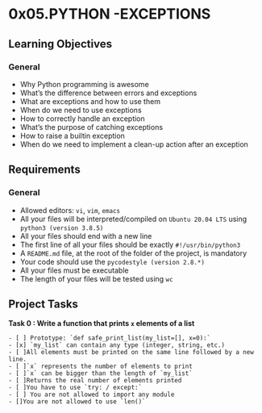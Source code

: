 # 0x05.PYTHON -EXCEPTIONS
## Learning Objectives
### General
- Why Python programming is awesome
- What’s the difference between errors and exceptions
- What are exceptions and how to use them
- When do we need to use exceptions
- How to correctly handle an exception
- What’s the purpose of catching exceptions
- How to raise a builtin exception
- When do we need to implement a clean-up action after an exception

## Requirements
### General
- Allowed editors: `vi`, `vim`, `emacs`
- All your files will be interpreted/compiled on `Ubuntu 20.04 LTS` using `python3 (version 3.8.5)`
- All your files should end with a new line
- The first line of all your files should be exactly `#!/usr/bin/python3`
- A `README.md` file, at the root of the folder of the project, is mandatory
- Your code should use the `pycodestyle (version 2.8.*)`
- All your files must be executable
- The length of your files will be tested using `wc`

## Project Tasks
**Task 0 : Write a function that prints `x` elements of a list**
```
- [ ] Prototype: `def safe_print_list(my_list=[], x=0):`
- [x] `my_list` can contain any type (integer, string, etc.)
- [ ]All elements must be printed on the same line followed by a new line.
- [ ]`x` represents the number of elements to print
- [ ]`x` can be bigger than the length of `my_list`
- [ ]Returns the real number of elements printed
- [ ]You have to use `try: / except:`
- [ ] You are not allowed to import any module
- []You are not allowed to use `len()`
```
